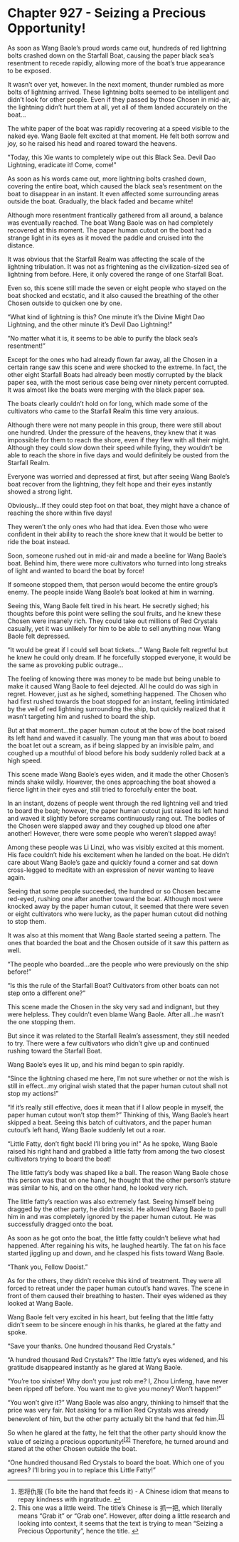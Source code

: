 # Chapter 927 - Seizing a Precious Opportunity!

As soon as Wang Baole’s proud words came out, hundreds of red lightning bolts crashed down on the Starfall Boat, causing the paper black sea’s resentment to recede rapidly, allowing more of the boat’s true appearance to be exposed.

It wasn’t over yet, however. In the next moment, thunder rumbled as more bolts of lightning arrived. These lightning bolts seemed to be intelligent and didn’t look for other people. Even if they passed by those Chosen in mid-air, the lightning didn’t hurt them at all, yet all of them landed accurately on the boat…

The white paper of the boat was rapidly recovering at a speed visible to the naked eye. Wang Baole felt excited at that moment. He felt both sorrow and joy, so he raised his head and roared toward the heavens.

"Today, this Xie wants to completely wipe out this Black Sea. Devil Dao Lightning, eradicate it! Come, come!"

As soon as his words came out, more lightning bolts crashed down, covering the entire boat, which caused the black sea’s resentment on the boat to disappear in an instant. It even affected some surrounding areas outside the boat. Gradually, the black faded and became white!

Although more resentment frantically gathered from all around, a balance was eventually reached. The boat Wang Baole was on had completely recovered at this moment. The paper human cutout on the boat had a strange light in its eyes as it moved the paddle and cruised into the distance.

It was obvious that the Starfall Realm was affecting the scale of the lightning tribulation. It was not as frightening as the civilization-sized sea of lightning from before. Here, it only covered the range of one Starfall Boat.

Even so, this scene still made the seven or eight people who stayed on the boat shocked and ecstatic, and it also caused the breathing of the other Chosen outside to quicken one by one.

“What kind of lightning is this? One minute it’s the Divine Might Dao Lightning, and the other minute it’s Devil Dao Lightning!”

“No matter what it is, it seems to be able to purify the black sea’s resentment!”

Except for the ones who had already flown far away, all the Chosen in a certain range saw this scene and were shocked to the extreme. In fact, the other eight Starfall Boats had already been mostly corrupted by the black paper sea, with the most serious case being over ninety percent corrupted. It was almost like the boats were merging with the black paper sea.

The boats clearly couldn’t hold on for long, which made some of the cultivators who came to the Starfall Realm this time very anxious.

Although there were not many people in this group, there were still about one hundred. Under the pressure of the heavens, they knew that it was impossible for them to reach the shore, even if they flew with all their might. Although they could slow down their speed while flying, they wouldn’t be able to reach the shore in five days and would definitely be ousted from the Starfall Realm.

Everyone was worried and depressed at first, but after seeing Wang Baole’s boat recover from the lightning, they felt hope and their eyes instantly showed a strong light.

Obviously…If they could step foot on that boat, they might have a chance of reaching the shore within five days!

They weren’t the only ones who had that idea. Even those who were confident in their ability to reach the shore knew that it would be better to ride the boat instead.

Soon, someone rushed out in mid-air and made a beeline for Wang Baole’s boat. Behind him, there were more cultivators who turned into long streaks of light and wanted to board the boat by force!

If someone stopped them, that person would become the entire group’s enemy. The people inside Wang Baole’s boat looked at him in warning.

Seeing this, Wang Baole felt tired in his heart. He secretly sighed; his thoughts before this point were selling the soul fruits, and he knew these Chosen were insanely rich. They could take out millions of Red Crystals casually, yet it was unlikely for him to be able to sell anything now. Wang Baole felt depressed.

“It would be great if I could sell boat tickets…” Wang Baole felt regretful but he knew he could only dream. If he forcefully stopped everyone, it would be the same as provoking public outrage…

The feeling of knowing there was money to be made but being unable to make it caused Wang Baole to feel dejected. All he could do was sigh in regret. However, just as he sighed, something happened. The Chosen who had first rushed towards the boat stopped for an instant, feeling intimidated by the veil of red lightning surrounding the ship, but quickly realized that it wasn’t targeting him and rushed to board the ship.

But at that moment…the paper human cutout at the bow of the boat raised its left hand and waved it casually. The young man that was about to board the boat let out a scream, as if being slapped by an invisible palm, and coughed up a mouthful of blood before his body suddenly rolled back at a high speed.

This scene made Wang Baole’s eyes widen, and it made the other Chosen’s minds shake wildly. However, the ones approaching the boat showed a fierce light in their eyes and still tried to forcefully enter the boat.

In an instant, dozens of people went through the red lightning veil and tried to board the boat; however, the paper human cutout just raised its left hand and waved it slightly before screams continuously rang out. The bodies of the Chosen were slapped away and they coughed up blood one after another! However, there were some people who weren’t slapped away!

Among these people was Li Linzi, who was visibly excited at this moment. His face couldn’t hide his excitement when he landed on the boat. He didn’t care about Wang Baole’s gaze and quickly found a corner and sat down cross-legged to meditate with an expression of never wanting to leave again.

Seeing that some people succeeded, the hundred or so Chosen became red-eyed, rushing one after another toward the boat. Although most were knocked away by the paper human cutout, it seemed that there were seven or eight cultivators who were lucky, as the paper human cutout did nothing to stop them.

It was also at this moment that Wang Baole started seeing a pattern. The ones that boarded the boat and the Chosen outside of it saw this pattern as well.

“The people who boarded…are the people who were previously on the ship before!”

“Is this the rule of the Starfall Boat? Cultivators from other boats can not step onto a different one?”

This scene made the Chosen in the sky very sad and indignant, but they were helpless. They couldn’t even blame Wang Baole. After all…he wasn’t the one stopping them.

But since it was related to the Starfall Realm’s assessment, they still needed to try. There were a few cultivators who didn’t give up and continued rushing toward the Starfall Boat.

Wang Baole’s eyes lit up, and his mind began to spin rapidly. 

“Since the lightning chased me here, I’m not sure whether or not the wish is still in effect…my original wish stated that the paper human cutout shall not stop my actions!”

“If it’s really still effective, does it mean that if I allow people in myself, the paper human cutout won’t stop them?” Thinking of this, Wang Baole’s heart skipped a beat. Seeing this batch of cultivators, and the paper human cutout’s left hand, Wang Baole suddenly let out a roar.

“Little Fatty, don’t fight back! I’ll bring you in!” As he spoke, Wang Baole raised his right hand and grabbed a little fatty from among the two closest cultivators trying to board the boat!

The little fatty’s body was shaped like a ball. The reason Wang Baole chose this person was that on one hand, he thought that the other person’s stature was similar to his, and on the other hand, he looked very rich.

The little fatty’s reaction was also extremely fast. Seeing himself being dragged by the other party, he didn’t resist. He allowed Wang Baole to pull him in and was completely ignored by the paper human cutout. He was successfully dragged onto the boat.

As soon as he got onto the boat, the little fatty couldn’t believe what had happened. After regaining his wits, he laughed heartily. The fat on his face started jiggling up and down, and he clasped his fists toward Wang Baole.

“Thank you, Fellow Daoist.”

As for the others, they didn’t receive this kind of treatment. They were all forced to retreat under the paper human cutout’s hand waves. The scene in front of them caused their breathing to hasten. Their eyes widened as they looked at Wang Baole.

Wang Baole felt very excited in his heart, but feeling that the little fatty didn’t seem to be sincere enough in his thanks, he glared at the fatty and spoke. 

“Save your thanks. One hundred thousand Red Crystals.”

“A hundred thousand Red Crystals?” The little fatty’s eyes widened, and his gratitude disappeared instantly as he glared at Wang Baole.

“You’re too sinister! Why don’t you just rob me? I, Zhou Linfeng, have never been ripped off before. You want me to give you money? Won’t happen!”

“You won’t give it?” Wang Baole was also angry, thinking to himself that the price was very fair. Not asking for a million Red Crystals was already benevolent of him, but the other party actually bit the hand that fed him.<sup class="footnote"><a href="#fn-1" id="fnref-1">[1]</a></sup>

So when he glared at the fatty, he felt that the other party should know the value of seizing a precious opportunity!<sup class="footnote"><a href="#fn-2" id="fnref-2">[2]</a></sup> Therefore, he turned around and stared at the other Chosen outside the boat.

“One hundred thousand Red Crystals to board the boat. Which one of you agrees? I’ll bring you in to replace this Little Fatty!”

<hr/>
  <div class="footnotes">
    <ol>
      <li id="fn-1">恩将仇报 (To bite the hand that feeds it) - A Chinese idiom that means to repay kindness with ingratitude. <span class="footnotereverse"><a href="#fnref-1">↩</a></span></li>
<li id="fn-2">This one was a little weird. The title’s Chinese is 抓一把, which literally means “Grab it” or “Grab one”. However, after doing a little research and looking into context, it seems that the text is trying to mean “Seizing a Precious Opportunity”, hence the title. <span class="footnotereverse"><a href="#fnref-2">↩</a></span></li>
    </ol>
  </div>